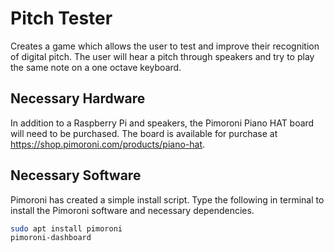# Pitch Tester
Creates a game which allows the user to test and improve their recognition of digital pitch. The user will hear a pitch through speakers and try to play the same note on a one octave keyboard.

## Necessary Hardware
In addition to a Raspberry Pi and speakers, the Pimoroni Piano HAT board will need to be purchased. The board is available for purchase at https://shop.pimoroni.com/products/piano-hat.

## Necessary Software
Pimoroni has created a simple install script. Type the following in terminal to install the Pimoroni software and necessary dependencies.

```bash
sudo apt install pimoroni
pimoroni-dashboard
```
